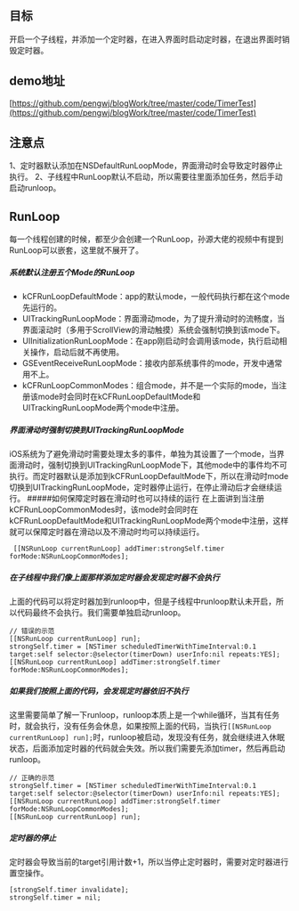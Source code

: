 ## 目标
开启一个子线程，并添加一个定时器，在进入界面时启动定时器，在退出界面时销毁定时器。

## demo地址
[https://github.com/pengwj/blogWork/tree/master/code/TimerTest](https://github.com/pengwj/blogWork/tree/master/code/TimerTest)

## 注意点
1、定时器默认添加在NSDefaultRunLoopMode，界面滑动时会导致定时器停止执行。
2、子线程中RunLoop默认不启动，所以需要往里面添加任务，然后手动启动runloop。

## RunLoop
每一个线程创建的时候，都至少会创建一个RunLoop，孙源大佬的视频中有提到RunLoop可以嵌套，这里就不展开了。
##### 系统默认注册五个Mode的RunLoop
* kCFRunLoopDefaultMode：app的默认mode，一般代码执行都在这个mode先运行的。
* UITrackingRunLoopMode：界面滑动mode，为了提升滑动时的流畅度，当界面滚动时（多用于ScrollView的滑动触摸）系统会强制切换到该mode下。
* UIInitializationRunLoopMode：在app刚启动时会调用该mode，执行启动相关操作，启动后就不再使用。
* GSEventReceiveRunLoopMode：接收内部系统事件的mode，开发中通常用不上。
* kCFRunLoopCommonModes：组合mode，并不是一个实际的mode，当注册该mode时会同时在kCFRunLoopDefaultMode和UITrackingRunLoopMode两个mode中注册。

##### 界面滑动时强制切换到UITrackingRunLoopMode
iOS系统为了避免滑动时需要处理太多的事件，单独为其设置了一个mode，当界面滑动时，强制切换到UITrackingRunLoopMode下，其他mode中的事件均不可执行。而定时器默认是添加到kCFRunLoopDefaultMode下，所以在滑动时mode切换到UITrackingRunLoopMode，定时器停止运行，在停止滑动后才会继续运行。
#####如何保障定时器在滑动时也可以持续的运行
在上面讲到当注册kCFRunLoopCommonModes时，该mode时会同时在kCFRunLoopDefaultMode和UITrackingRunLoopMode两个mode中注册，这样就可以保障定时器在滑动以及不滑动时均可以持续运行。
```
 [[NSRunLoop currentRunLoop] addTimer:strongSelf.timer forMode:NSRunLoopCommonModes];
```
##### 在子线程中我们像上面那样添加定时器会发现定时器不会执行
上面的代码可以将定时器加到runloop中，但是子线程中runloop默认未开启，所以代码最终不会执行。我们需要单独启动runloop。
```            
// 错误的示范
[[NSRunLoop currentRunLoop] run];
strongSelf.timer = [NSTimer scheduledTimerWithTimeInterval:0.1 target:self selector:@selector(timerDown) userInfo:nil repeats:YES];            
[[NSRunLoop currentRunLoop] addTimer:strongSelf.timer forMode:NSRunLoopCommonModes];            
```
##### 如果我们按照上面的代码，会发现定时器依旧不执行
这里需要简单了解一下runloop，runloop本质上是一个while循环，当其有任务时，就会执行，没有任务会休息，如果按照上面的代码，当执行```[[NSRunLoop currentRunLoop] run];```时，runloop被启动，发现没有任务，就会继续进入休眠状态，后面添加定时器的代码就会失效。所以我们需要先添加timer，然后再启动runloop。
```
// 正确的示范            
strongSelf.timer = [NSTimer scheduledTimerWithTimeInterval:0.1 target:self selector:@selector(timerDown) userInfo:nil repeats:YES];            
[[NSRunLoop currentRunLoop] addTimer:strongSelf.timer forMode:NSRunLoopCommonModes];            
[[NSRunLoop currentRunLoop] run];
```
##### 定时器的停止
定时器会导致当前的target引用计数+1，所以当停止定时器时，需要对定时器进行置空操作。
```        
[strongSelf.timer invalidate];        
strongSelf.timer = nil;
```

